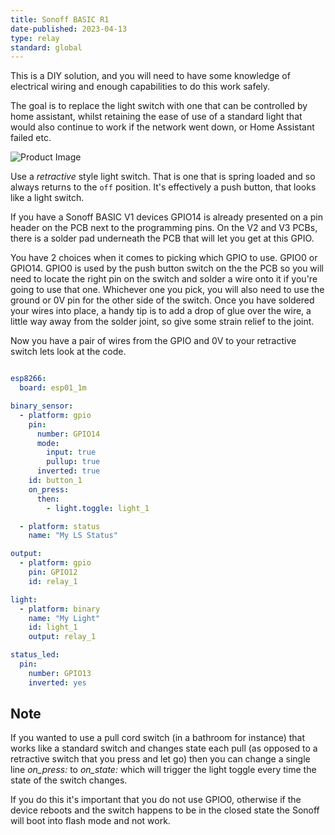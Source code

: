 ```yaml
---
title: Sonoff BASIC R1
date-published: 2023-04-13
type: relay
standard: global
---
```


This is a DIY solution, and you will need to have some knowledge of
electrical wiring and enough capabilities to do this work safely.

The goal is to replace the light switch with one that
can be controlled by home assistant, whilst retaining the ease of use of
a standard light that would also continue to work if the network went
down, or Home Assistant failed etc.

![Product Image](/sonoff_basic.jpg "Product Image")

Use a *retractive* style light switch. That is one that is spring
loaded and so always returns to the ``off`` position. It's effectively
a push button, that looks like a light switch.

If you have a Sonoff BASIC V1 devices GPIO14 is already presented on a
pin header on the PCB next to the programming pins. On the V2 and V3
PCBs, there is a solder pad underneath the PCB that will let you get at
this GPIO.

You have 2 choices when it comes to picking which GPIO to use. GPIO0 or
GPIO14. GPIO0 is used by the push button switch on the the PCB so you
will need to locate the right pin on the switch and solder a wire onto
it if you\'re going to use that one. Whichever one you pick, you will
also need to use the ground or 0V pin for the other side of the switch.
Once you have soldered your wires into place, a handy tip is to add a
drop of glue over the wire, a little way away from the solder joint, so
give some strain relief to the joint.

Now you have a pair of wires from the GPIO and 0V to your retractive
switch lets look at the code.

``` yaml

esp8266:
  board: esp01_1m

binary_sensor:
  - platform: gpio
    pin:
      number: GPIO14
      mode:
        input: true
        pullup: true
      inverted: true
    id: button_1
    on_press:
      then:
        - light.toggle: light_1

  - platform: status
    name: "My LS Status"

output:
  - platform: gpio
    pin: GPIO12
    id: relay_1

light:
  - platform: binary
    name: "My Light"
    id: light_1
    output: relay_1

status_led:
  pin:
    number: GPIO13
    inverted: yes
```

## Note

If you wanted to use a pull cord switch (in a bathroom for instance)
that works like a standard switch and changes state each pull (as
opposed to a retractive switch that you press and let go) then you can
change a single line *on_press:* to *on_state:* which will trigger the
light toggle every time the state of the switch changes.

If you do this it's important that you do not use GPIO0, otherwise if
the device reboots and the switch happens to be in the closed state the
Sonoff will boot into flash mode and not work.
